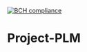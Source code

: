 [![BCH compliance](https://bettercodehub.com/edge/badge/hhs-semester-se-s2/Projectgroep-5d?branch=main&token=4e4246156bd09be2d50f7d8eeadec894ce70d589)](https://bettercodehub.com/)
# Project-PLM
